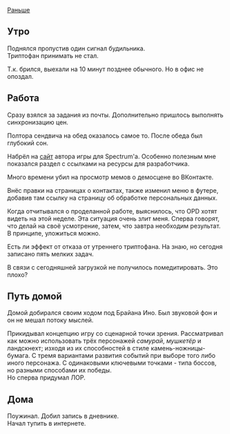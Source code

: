 [Раньше](2020.02.17.md)  
## Утро
Поднялся пропустив один сигнал будильника.  
Триптофан принимать не стал.

Т.к. брился, выехали на 10 минут позднее обычного. Но в офис не опоздал.
## Работа
Сразу взялся за задания из почты. Дополнительно пришлось выполнять синхронизацию цен.

Полтора сендвича на обед оказалось самое то.
После обеда был глубокий сон.

Набрёл на [сайт](https://zxwanderer.github.io/) автора игры для Spectrum'а. Особенно полезным мне показался раздел с ссылками на ресурсы для разработчика.

Много времени убил на просмотр мемов о демосцене во ВКонтакте.

Внёс правки на страницах о контактах, также изменил меню в футере, добавив там ссылку на страницу об обработке персональных данных.

Когда отчитывался о проделанной работе, выяснилось, что OPD хотят видеть на этой неделе. Эта ситуация очень злит меня. Сперва говорят, что делай на своё усмотрение, затем, что завтра необходим результат.  
В принципе, уложиться можно.

Есть ли эффект от отказа от утреннего триптофана. На знаю, но сегодня записано пять мелких задач.

В связи с сегодняшней загрузкой не получилось помедитировать. Это плохо?
## Путь домой
Домой добирался своим ходом под Брайана Ино. Был звуковой фон и он не мешал потоку мыслей.

Прикидывал концепцию игру со сценарной точки зрения. Рассматривал как можно использовать трёх персонажей *самурай*, *мушкетёр* и ландскнехт; изходя из их способностей в стиле камень-ножницы-бумага. С тремя вариантами развития событий при выборе того либо иного персонажа. С одинаковыми ключевыми точками - типа боссов, но разными способами их победы.  
Но сперва придумал ЛОР.
## Дома
Поужинал. Добил запись в дневнике.  
Начал тупить в интернете.